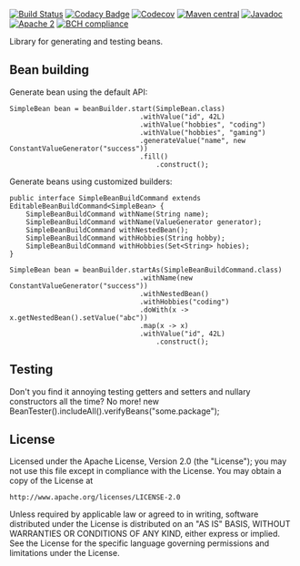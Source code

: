 [![Build Status](https://travis-ci.org/42BV/beanie.svg?branch=master)](https://travis-ci.org/42BV/beanie)
[![Codacy Badge](https://api.codacy.com/project/badge/Grade/86775ea7cd154b4c89547f4b9533ea52)](https://www.codacy.com/app/42bv/beanie)
[![Codecov](https://codecov.io/gh/42bv/beanie/branch/master/graph/badge.svg)](https://codecov.io/gh/42bv/beanie)
[![Maven central](https://maven-badges.herokuapp.com/maven-central/nl.42/beanie/badge.svg)](https://maven-badges.herokuapp.com/maven-central/nl.42/beanie)
[![Javadoc](https://javadoc-emblem.rhcloud.com/doc/nl.42/beanie/badge.svg)](http://www.javadoc.io/doc/nl.42/beanie)
[![Apache 2](http://img.shields.io/badge/license-Apache%202-blue.svg)](http://www.apache.org/licenses/LICENSE-2.0)
[![BCH compliance](https://bettercodehub.com/edge/badge/42BV/beanie?branch=master)](https://bettercodehub.com/)

Library for generating and testing beans.

Bean building
-------------

Generate bean using the default API:

    SimpleBean bean = beanBuilder.start(SimpleBean.class)
                                    .withValue("id", 42L)
                                    .withValue("hobbies", "coding")
                                    .withValue("hobbies", "gaming")
                                    .generateValue("name", new ConstantValueGenerator("success"))
                                    .fill()
                                        .construct();

Generate beans using customized builders:

    public interface SimpleBeanBuildCommand extends EditableBeanBuildCommand<SimpleBean> {
        SimpleBeanBuildCommand withName(String name);
        SimpleBeanBuildCommand withName(ValueGenerator generator);
        SimpleBeanBuildCommand withNestedBean();
        SimpleBeanBuildCommand withHobbies(String hobby);
        SimpleBeanBuildCommand withHobbies(Set<String> hobies);
    }

    SimpleBean bean = beanBuilder.startAs(SimpleBeanBuildCommand.class)
                                    .withName(new ConstantValueGenerator("success"))
                                    .withNestedBean()
                                    .withHobbies("coding")
                                    .doWith(x -> x.getNestedBean().setValue("abc"))
                                    .map(x -> x)
                                    .withValue("id", 42L)   
                                        .construct();

Testing
-------
Don't you find it annoying testing getters and setters and nullary constructors all the time? No more!
new BeanTester().includeAll().verifyBeans("some.package");

License
-------
   Licensed under the Apache License, Version 2.0 (the "License");
   you may not use this file except in compliance with the License.
   You may obtain a copy of the License at

	http://www.apache.org/licenses/LICENSE-2.0

   Unless required by applicable law or agreed to in writing, software
   distributed under the License is distributed on an "AS IS" BASIS,
   WITHOUT WARRANTIES OR CONDITIONS OF ANY KIND, either express or implied.
   See the License for the specific language governing permissions and
   limitations under the License.

